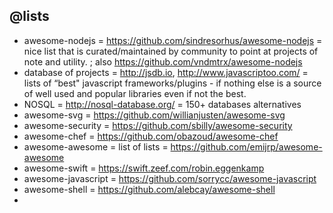 ## @lists
* awesome-nodejs = https://github.com/sindresorhus/awesome-nodejs = nice list that is curated/maintained by community to point at projects of note and utility. ; also https://github.com/vndmtrx/awesome-nodejs
* database of projects = http://jsdb.io, http://www.javascriptoo.com/ = lists of “best" javascript frameworks/plugins - if nothing else is a source of well used and popular libraries even if not the best.
* NOSQL = http://nosql-database.org/ = 150+ databases alternatives
* awesome-svg = https://github.com/willianjusten/awesome-svg
* awesome-security = https://github.com/sbilly/awesome-security
* awesome-chef = https://github.com/obazoud/awesome-chef
* awesome-awesome = list of lists = https://github.com/emijrp/awesome-awesome
* awesome-swift = https://swift.zeef.com/robin.eggenkamp
* awesome-javascript = https://github.com/sorrycc/awesome-javascript
* awesome-shell = https://github.com/alebcay/awesome-shell
* 